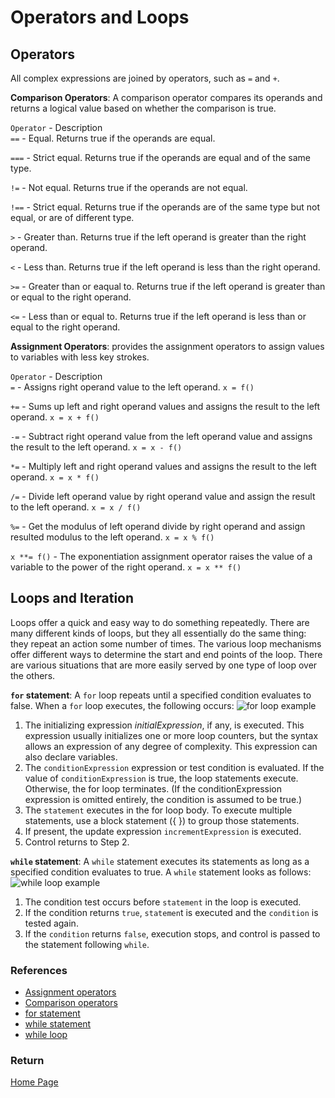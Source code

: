 # Operators and Loops

## Operators

All complex expressions are joined by operators, such as `=` and `+`.

**Comparison Operators**: A comparison operator compares its operands and returns a logical value based on whether the comparison is true.

`Operator` - Description  
`==` - Equal. Returns true if the operands are equal.

`===` - Strict equal. Returns true if the operands are equal and of the same type.

`!=` - Not equal. Returns true if the operands are not equal.

`!==` - Strict equal. Returns true if the operands are of the same type but not equal, or are of different type.

`>` - Greater than. Returns true if the left operand is greater than the right operand.

`<` - Less than. Returns true if the left operand is less than the right operand.

`>=` - Greater than or eaqual to. Returns true if the left operand is greater than or equal to the right operand.

`<=` - Less than or equal to. Returns true if the left operand is less than or equal to the right operand.

**Assignment Operators**: provides the assignment operators to assign values to variables with less key strokes.

`Operator` - Description  
`=` - Assigns right operand value to the left operand.
    `x = f()`

`+=` - Sums up left and right operand values and assigns the result to the left operand.
    `x = x + f()`

`-=` - Subtract right operand value from the left operand value and assigns the result to the left operand.
    `x = x - f()`

`*=` - Multiply left and right operand values and assigns the result to the left operand.
    `x = x * f()`

`/=` - Divide left operand value by right operand value and assign the result to the left operand.
    `x = x / f()`

`%=` - Get the modulus of left operand divide by right operand and assign resulted modulus to the left operand.
    `x = x % f()`

`x **= f()` - The exponentiation assignment operator raises the value of a variable to the power of the right operand.
    `x = x ** f()`

## Loops and Iteration

Loops offer a quick and easy way to do something repeatedly. There are many different kinds of loops, but they all essentially do the same thing: they repeat an action some number of times. The various loop mechanisms offer different ways to determine the start and end points of the loop. There are various situations that are more easily served by one type of loop over the others.

**`for` statement**: A `for` loop repeats until a specified condition evaluates to false. When a `for` loop executes, the following occurs:
![for loop example](https://cdn.programiz.com/sites/tutorial2program/files/javascript-for-loop.png)

1. The initializing expression *initialExpression*, if any, is executed. This expression usually initializes one or more loop counters, but the syntax allows an expression of any degree of complexity. This expression can also declare variables.
2. The `conditionExpression` expression or test condition is evaluated. If the value of `conditionExpression` is true, the loop statements execute. Otherwise, the for loop terminates. (If the conditionExpression expression is omitted entirely, the condition is assumed to be true.)
3. The `statement` executes in the for loop body. To execute multiple statements, use a block statement ({ }) to group those statements.
4. If present, the update expression `incrementExpression` is executed.
5. Control returns to Step 2.

**`while` statement**: A `while` statement executes its statements as long as a specified condition evaluates to true. A `while` statement looks as follows:
![while loop example](https://cdn.programiz.com/sites/tutorial2program/files/javascript-while-loop.png)

1. The condition test occurs before `statement` in the loop is executed.
2. If the condition returns `true`, `statemen`t is executed and the `condition` is tested again.
3. If the `condition` returns `false`, execution stops, and control is passed to the statement following `while`.

### References

- [Assignment operators](https://developer.mozilla.org/en-US/docs/Web/JavaScript/Guide/Expressions_and_Operators#assignment_operators)
- [Comparison operators](https://developer.mozilla.org/en-US/docs/Web/JavaScript/Guide/Expressions_and_Operators#comparison_operators)
- [for statement](https://developer.mozilla.org/en-US/docs/Web/JavaScript/Guide/Loops_and_iteration#for_statement)
- [while statement](https://developer.mozilla.org/en-US/docs/Web/JavaScript/Guide/Loops_and_iteration#while_statement)
- [while loop](https://www.programiz.com/javascript/while-loop)

### Return

[Home Page](/code-102/README.md)
